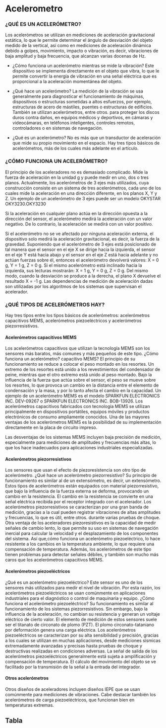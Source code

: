 # Acelerometro
###  ¿QUÉ ES UN ACELERÓMETRO?
Los acelerómetros se utilizan en mediciones de aceleración gravitacional estática, lo que le permite determinar el ángulo de desviación del objeto medido de la vertical, así como en mediciones de aceleración dinámica debido a golpes, movimiento, impacto o vibración, es decir, vibraciones de baja amplitud y baja frecuencia, que alcanzan varias docenas de Hz.

- ¿Cómo funciona un acelerómetro mientras se mide la vibración? Este dispositivo se implementa directamente en el objeto que vibra, lo que le permite convertir la energía de vibración en una señal eléctrica que es proporcional a la aceleración momentánea del objeto.

- ¿Qué hace un acelerómetro? La medición de la vibración se usa generalmente para diagnosticar el funcionamiento de máquinas, dispositivos o estructuras sometidas a altos esfuerzos, por ejemplo, estructuras de acero de mástiles, puentes o estructuras de edificios. También se utilizan acelerómetros, entre otros. para proteger los discos duros contra daños, en equipos médicos y deportivos, en cámaras y videocámaras, en teléfonos inteligentes, controles remotos, controladores o en sistemas de navegación.

- ¿Qué es un acelerómetro? No es más que un transductor de aceleración que mide su propio movimiento en el espacio. Hay tres tipos básicos de acelerómetros, más de los cuales más adelante en el artículo.

### ¿CÓMO FUNCIONA UN ACELERÓMETRO?
El principio de los aceleradores no es demasiado complicado. Mide la fuerza de aceleración en la unidad g y puede medir en uno, dos o tres planos. Actualmente, los acelerómetros de 3 ejes más utilizados, cuya construcción consiste en un sistema de tres acelerómetros, cada uno de los cuales mide la aceleración en una dirección diferente, en los planos X, Y y Z. Un ejemplo de un acelerómetro de 3 ejes puede ser un modelo OKYSTAR OKY3230.OKY3230

Si la aceleración en cualquier plano actúa en la dirección opuesta a la dirección del sensor, el acelerómetro medirá la aceleración con un valor negativo. De lo contrario, la aceleración se medirá con un valor positivo.

Si el acelerómetro no se ve afectado por ninguna aceleración externa, el dispositivo solo medirá la aceleración gravitacional, es decir, la fuerza de la gravedad. Suponiendo que el acelerómetro de 3 ejes está posicionado de tal manera que el sensor en el eje X se dirige hacia la izquierda, el sensor en el eje Y está hacia abajo y el sensor en el eje Z está hacia adelante y no actúan fuerzas sobre él, entonces el acelerómetro devolverá valores: X = 0 g, Y = 1 g, Z = 0 g. Si el mismo acelerómetro está inclinado hacia la izquierda, sus lecturas mostrarán: X = 1 g, Y = 0 g, Z = 0 g. Del mismo modo, cuando la desviación se produce a la derecha, el plano X devuelve el resultado X = -1 g. Las dependencias de medición de aceleración dadas son utilizadas por los algoritmos de los sistemas que supervisan el acelerador.

### ¿QUÉ TIPOS DE ACELERÓMETROS HAY?
Hay tres tipos entre los tipos básicos de acelerómetros: acelerómetros capacitivos MEMS, acelerómetros piezoeléctricos y acelerómetros piezorresistivos.

#### Acelerómetros capacitivos MEMS

Los acelerómetros capacitivos que utilizan la tecnología MEMS son los sensores más baratos, más comunes y más pequeños de este tipo. ¿Cómo funciona un acelerómetro? capacitivo MEMS? El principio de su funcionamiento se reduce a colocar el peso montado en los resortes. Un extremo de los resortes está unido a los revestimientos del condensador de peine, mientras que el otro extremo está unido al peso montado. Bajo la influencia de la fuerza que actúa sobre el sensor, el peso se mueve sobre los resortes, lo que provoca un cambio en la distancia entre el elemento de condensación y la masa, y por lo tanto afecta el cambio en la capacidad. Un ejemplo de un acelerómetro MEMS es el modelo SPARKFUN ELECTRONICS INC. DEV-09267 o SPARKFUN ELECTRONICS INC. BOB-13926.
Los acelerómetros capacitivos fabricados con tecnología MEMS se utilizan principalmente en dispositivos portátiles, equipos móviles y productos electrónicos de consumo ampliamente conocidos. Una de las mayores ventajas de los acelerómetros MEMS es la posibilidad de su implementación directamente en la placa de circuito impreso.

Las desventajas de los sistemas MEMS incluyen baja precisión de medición, especialmente para mediciones de amplitudes y frecuencias más altas, lo que los hace inadecuados para aplicaciones industriales especializadas.
#### Acelerómetros piezorresistivos
Los sensores que usan el efecto de piezoresistencia son otro tipo de acelerómetro. ¿Qué hace un acelerómetro piezorresistivo? Su principio de funcionamiento es similar al de un extensómetro, es decir, un extensómetro. Estos tipos de acelerómetros están equipados con material piezorresistivo, que bajo la influencia de la fuerza externa se deforma, provocando un cambio en la resistencia.
El cambio en la resistencia se convierte en una señal eléctrica recibida por el receptor integrado con el acelerador. Los acelerómetros piezorresistivos se caracterizan por una gran banda de medición, gracias a la cual pueden registrar vibraciones de altas amplitudes y frecuencias, lo que es útil, entre otros. durante varias pruebas de choque.
Otra ventaja de los aceleradores piezoresistivos es la capacidad de medir señales de cambio lento, lo que permite su uso en sistemas de navegación inercial para calcular la velocidad y el desplazamiento de los componentes del sistema.
Así que,cómo funciona un acelerómetro piezoeléctrico, lo hace resistente a los cambios en la temperatura ambiente, lo que requiere una compensación de temperatura. Además, los acelerómetros de este tipo tienen problemas para detectar señales débiles, y también son mucho más caros que los acelerómetros capacitivos MEMS.

#### Acelerómetros piezoeléctricos
¿Qué es un acelerómetro piezoeléctrico? Este sensor es uno de los sensores más utilizados para medir el nivel de vibración. Por esta razón, los acelerómetros piezoeléctricos se usan comúnmente en aplicaciones industriales para el diagnóstico o control de maquinaria y equipo. ¿Cómo funciona el acelerómetro piezoeléctrico? Su funcionamiento es similar al funcionamiento de los sistemas piezorresistivos. Sin embargo, bajo la influencia de la aceleración, no cambian su resistencia y generan un voltaje eléctrico de cierto valor.
El elemento de medición de estos sensores suele ser el titanato de circonato de plomo (PZT). El plomo circonato-tataniano por deformación genera una carga eléctrica. Los acelerómetros piezoeléctricos se caracterizan por su alta sensibilidad y precisión, gracias a los cuales se utilizan en muchas aplicaciones, desde mediciones sísmicas extremadamente avanzadas y precisas hasta pruebas de choque y destructivas realizadas en condiciones adversas.
La señal de salida de los acelerómetros piezoeléctricos generalmente está sujeta a amplificación y compensación de temperatura. El cálculo del movimiento del objeto se ve facilitado por la transmisión de la señal a la entrada del integrador.
#### Otros acelerómetros
Otros diseños de aceleradores incluyen diseños IEPE que se usan comúnmente para mediciones de vibraciones. Cabe destacar también los acelerómetros de carga piezoeléctricos, que funcionan bien en temperaturas extremas.

## Tabla
